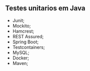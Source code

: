 ## Testes unitarios em Java

- Junit;
- Mockito;
- Hamcrest;
- REST Assured;
- Spring Boot;
- Testcontainers;
- MySQL;
- Docker;
- Maven;
